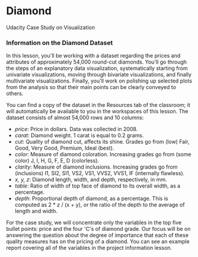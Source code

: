 # Diamond
Udacity Case Study on Visualization


### Information on the Diamond Dataset
In this lesson, you'll be working with a dataset regarding the prices and attributes of approximately 54,000 round-cut diamonds. You'll go through the steps of an explanatory data visualization, systematically starting from univariate visualizations, moving through bivariate visualizations, and finally multivariate visualizations. Finally, you'll work on polishing up selected plots from the analysis so that their main points can be clearly conveyed to others.

You can find a copy of the dataset in the Resources tab of the classroom; it will automatically be available to you in the workspaces of this lesson. The dataset consists of almost 54,000 rows and 10 columns:

- *price*: Price in dollars. Data was collected in 2008.
- *carat*: Diamond weight. 1 carat is equal to 0.2 grams.
- *cut*: Quality of diamond cut, affects its shine. Grades go from (low) Fair, Good, Very Good, Premium, Ideal (best).
- *color*: Measure of diamond coloration. Increasing grades go from (some color) J, I, H, G, F, E, D (colorless).
- *clarity*: Measure of diamond inclusions. Increasing grades go from (inclusions) I1, SI2, SI1, VS2, VS1, VVS2, VVS1, IF (internally flawless).
- *x, y, z*: Diamond length, width, and depth, respectively, in mm.
- *table*: Ratio of width of top face of diamond to its overall width, as a percentage.
- *depth*: Proportional depth of diamond, as a percentage. This is computed as 2 * z / (x + y), or the ratio of the depth to the average of length and width.

For the case study, we will concentrate only the variables in the top five bullet points: price and the four 'C's of diamond grade. Our focus will be on answering the question about the degree of importance that each of these quality measures has on the pricing of a diamond. You can see an example report covering all of the variables in the project information lesson.
